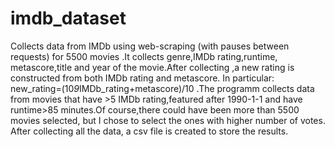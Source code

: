 # imdb_dataset

Collects data from IMDb using web-scraping (with pauses between requests) for 5500 movies .It collects genre,IMDb rating,runtime,
metascore,title and year of the movie.After collecting ,a new rating is constructed from both IMDb rating and metascore.
In particular: new_rating=(10*9*IMDb_rating+metascore)/10 .The programm collects data from movies that have >5 IMDb rating,featured
after 1990-1-1 and have runtime>85 minutes.Of course,there could have been more than 5500 movies selected, but I chose to select 
the ones with higher number of votes. After collecting all the data, a csv file is created to store the results.
